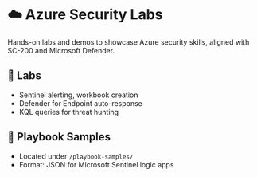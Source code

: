 # ☁️ Azure Security Labs

Hands-on labs and demos to showcase Azure security skills, aligned with SC-200 and Microsoft Defender.

## 🧪 Labs
- Sentinel alerting, workbook creation
- Defender for Endpoint auto-response
- KQL queries for threat hunting

## 🧠 Playbook Samples
- Located under `/playbook-samples/`
- Format: JSON for Microsoft Sentinel logic apps
